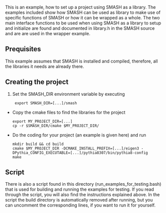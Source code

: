 This is an example, how to set up a project using SMASH as a library. The examples included show how SMASH can be used as library to make use of specific functions of SMASH or how it can be wrapped as a whole. The two main interface functions to be used when using SMASH as a library to setup and initialize are found and documented in library.h in the SMASH source and are are used in the wrapper example.


## Prequisites

This example assumes that SMASH is installed and compiled, therefore, all the libraries it needs are already there.


## Creating the project

1. Set the SMASH_DIR environment variable by executing

        export SMASH_DIR=[...]/smash

- Copy the cmake files to find the libraries for the project

      export MY_PROJECT_DIR=[...]
      cp -r $SMASH_DIR/cmake $MY_PROJECT_DIR/

- Do the coding for your project (an example is given here) and run

      mkdir build && cd build
      cmake $MY_PROJECT_DIR -DCMAKE_INSTALL_PREFIX=[...]/eigen3 -DPythia_CONFIG_EXECUTABLE=[...]/pythia8307/bin/pythia8-config
      make


## Script

There is also a script found in this directory (run_examples_for_testing.bash) that is used for building and running the examples for testing. If you read through the script, you will also find the instructions explained above. In the script the build directory is automatically removed after running, but you can uncomment the corresponding lines, if you want to run it for yourself.
